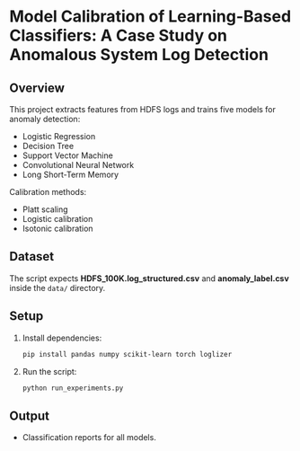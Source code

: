 <!-- 
Model Calibration of Learning-Based Classifiers: A Case Study on Anomalous System Log Detection

CS 563 : SOFTWARE MAINTAINANCE AND EVOLUTION
Winter 2025
Oregon State University

Nahian Ahmed
-->

# Model Calibration of Learning-Based Classifiers: A Case Study on Anomalous System Log Detection

## Overview
This project extracts features from HDFS logs and trains five models for anomaly detection:
- Logistic Regression
- Decision Tree
- Support Vector Machine
- Convolutional Neural Network
- Long Short-Term Memory

Calibration methods:
- Platt scaling
- Logistic calibration
- Isotonic calibration

## Dataset
The script expects **HDFS_100K.log_structured.csv** and **anomaly_label.csv** inside the `data/` directory.

## Setup
1. Install dependencies:
   ```bash
   pip install pandas numpy scikit-learn torch loglizer
   ```
2. Run the script:
   ```bash
   python run_experiments.py
   ```

## Output
- Classification reports for all models.
